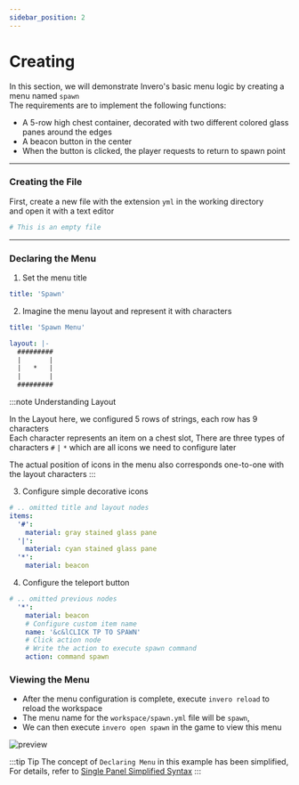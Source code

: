 ```yaml
---
sidebar_position: 2
---
```


# Creating

In this section, we will demonstrate Invero's basic menu logic by creating a menu named `spawn`  
The requirements are to implement the following functions:
- A 5-row high chest container, decorated with two different colored glass panes around the edges
- A beacon button in the center
- When the button is clicked, the player requests to return to spawn point

---

### Creating the File

First, create a new file with the extension `yml` in the working directory  
and open it with a text editor

```yaml title="workspace/spawn.yml"
# This is an empty file
```

---

### Declaring the Menu

1. Set the menu title
```yaml title="workspace/spawn.yml"
title: 'Spawn'
```

2. Imagine the menu layout and represent it with characters

```yaml title="workspace/spawn.yml"
title: 'Spawn Menu'

layout: |-
  #########
  |       |
  |   *   |
  |       |
  #########
```

:::note Understanding Layout

In the Layout here, we configured 5 rows of strings, each row has 9 characters  
Each character represents an item on a chest slot,
There are three types of characters `#` `|` `*` which are all icons we need to configure later

The actual position of icons in the menu also corresponds one-to-one with the layout characters
:::

3. Configure simple decorative icons

```yaml title="workspace/spawn.yml"
# .. omitted title and layout nodes
items:
  '#':
    material: gray stained glass pane
  '|':
    material: cyan stained glass pane
  '*':
    material: beacon
```

4. Configure the teleport button

```yaml title="workspace/spawn.yml"
# .. omitted previous nodes
  '*':
    material: beacon
    # Configure custom item name
    name: '&c&lCLICK TP TO SPAWN'
    # Click action node
    # Write the action to execute spawn command
    action: command spawn
```

### Viewing the Menu

- After the menu configuration is complete, execute `invero reload` to reload the workspace
- The menu name for the `workspace/spawn.yml` file will be `spawn`,
- We can then execute `invero open spawn` in the game to view this menu

![preview](/res/ui_spanw.png)

:::tip Tip
The concept of `Declaring Menu` in this example has been simplified,  
For details, refer to [Single Panel Simplified Syntax](./structure#single-panel-simplified-syntax)
:::